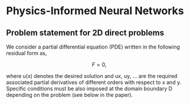# Physics-Informed Neural Networks

## Problem statement for 2D direct problems

We consider a partial differential equation (PDE) written in the following residual form as, 
```math
F=0,
```
where u(x) denotes the desired solution and ux, uy, ... are the required associated partial derivatives of different orders with respect to x and y. Specific conditions must be also imposed at the domain boundary D depending on the problem (see below in the paper).
